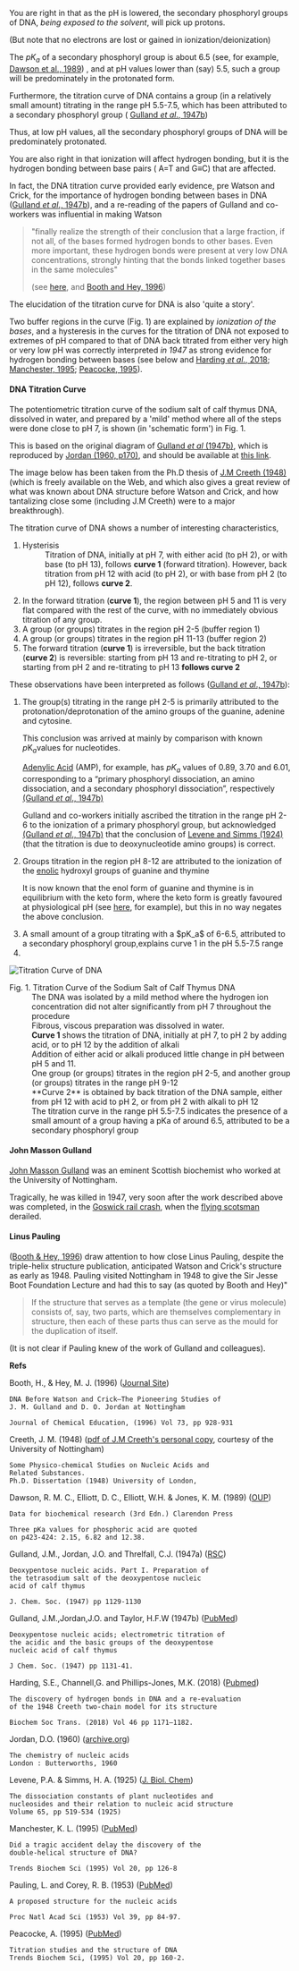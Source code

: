 You are right in that as the pH is lowered, the secondary phosphoryl groups of DNA, 
_being exposed to the solvent_, will pick up protons.

(But note that no electrons are lost or gained in ionization/deionization)

The $pK_a$ of a secondary phosphoryl group is about 6.5 (see, for example,
<a href ="https://global.oup.com/academic/product/data-for-biochemical-research-9780198552994?cc=ie&lang=en&">Dawson et al., 1989</a>)
, 
and at pH values lower than (say) 5.5, 
such a group will be predominately in the protonated form.

Furthermore, 
the titration curve of DNA contains a group (in a relatively small amount) 
titrating in the range pH 5.5-7.5, 
which has been attributed to a secondary phosphoryl group 
(
[Gulland _et al_., 1947b](https://pubmed.ncbi.nlm.nih.gov/18917690/))

Thus, at low pH values, 
all the secondary phosphoryl groups of DNA will be predominately protonated. 

You are also right in that ionization will affect hydrogen bonding, 
but it is the hydrogen bonding between base pairs ( A&#61;T and G&equiv;C) that are affected. 

In fact, the DNA titration curve provided early evidence, 
pre Watson and Crick,
for the importance of hydrogen bonding between bases in DNA
([Gulland _et al_., 1947b](https://pubmed.ncbi.nlm.nih.gov/18917690/)),
and a re-reading of the papers of Gulland and co-workers
was influential in making Watson 
<blockquote>"finally realize the strength of their
conclusion that a large fraction, 
if not all, 
of the bases formed hydrogen bonds to other bases. Even more important, 
these hydrogen bonds were present at very low DNA concentrations, 
strongly hinting that the bonds linked together bases in the same molecules" 

(see [here](https://en.wikipedia.org/wiki/John_Masson_Gulland), 
and
[Booth and Hey, 1996](https://pubs.acs.org/doi/10.1021/ed073p928)) 
</blockquote>

The elucidation of the titration curve for DNA is also 'quite a story'.

Two buffer regions in the curve (Fig. 1) are explained by _ionization of the
bases_, and a hysteresis in the curves for the titration of DNA not exposed to
extremes of pH compared  to that of DNA back titrated from either very high or
very low pH was correctly interpreted _in 1947_  as strong evidence for
hydrogen bonding between bases (see below and 
[Harding _et al_., 2018](https://www.ncbi.nlm.nih.gov/pmc/articles/PMC6195643/);
[Manchester, 1995](https://pubmed.ncbi.nlm.nih.gov/7709433/);
[Peacocke, 1995](https://pubmed.ncbi.nlm.nih.gov/15752988/)).

#### DNA Titration Curve

The potentiometric titration curve of the sodium salt of calf thymus DNA, 
dissolved in water, 
and prepared by a 'mild' method where all of the steps were done close to pH 7, 
is shown (in 'schematic form') in Fig. 1. 

This is based on the original diagram of 
[Gulland _et al_ (1947b)](https://pubmed.ncbi.nlm.nih.gov/18917690/),
which is reproduced by 
[Jordan (1960, p170)](https://wellcomecollection.org/works/zmf8jgbb), 
and should be available at 
[this link](https://archive.org/details/chemistryofnucle0000dojo/page/170/mode/2up?view=theater).

The image below has been taken from the Ph.D thesis of 
[J.M Creeth (1948)](www.nottingham.ac.uk/-sczsteve/PhDThesis_JMCreeth_UnivLondon1948.pdf)
(which is freely available on the Web, and which also gives a great review of
what was known about DNA structure before Watson and Crick, and how tantalizing
close some (including J.M Creeth) were to a major breakthrough).

The titration curve of DNA shows a number of interesting characteristics, 
<ol>
<li>
<dl>
<dt>Hysterisis</dt>
<dd>
Titration of DNA, initially at pH 7, with either acid (to pH 2), 
or with base (to pH 13), follows <b>curve 1</b> (forward titration).
However, back titration from pH 12 with acid (to pH 2), or with base from pH 2 (to pH
12), follows <b>curve 2</b>.
</dd>

</dl>
</li>
<li>In the forward titration (<b>curve 1</b>), 
the region between pH 5 and 11 is very flat compared with the rest of the curve, 
with no immediately obvious titration of any group.
</li>
<li>
A group (or groups) titrates in the region pH 2-5 (buffer region 1)
</li>
<li>
A group (or groups) titrates in the region pH 11-13 (buffer region 2)
</li>
<li>The forward titration (<b>curve 1</b>) is irreversible,
but the back titration (<b>curve 2</b>) is reversible: starting from pH 13 and
re-titrating to pH 2, or starting from pH 2 and re-titrating to pH 13 <b> follows
curve 2</b>

</li>
</ol> 

These observations have been interpreted as follows 
(<a href="https://pubmed.ncbi.nlm.nih.gov/18917690/">Gulland _et al_., 1947b</a>):

<ol>
<li>
<p> The group(s) titrating in the range pH 2-5 is primarily attributed 
to the protonation/deprotonation of the amino groups of the guanine, adenine and
cytosine.
</p>  
<p> This conclusion was arrived at mainly by comparison with known 
<i>p</i>K<sub><i>a</i></sub>values for nucleotides.
 </p> 

<a href="https://en.wikipedia.org/wiki/Adenosine_monophosphate">Adenylic Acid</a>
(AMP), for example, 
has $pK_a$ values of 0.89, 3.70 and 6.01,
corresponding to a “primary phosphoryl dissociation, 
an amino dissociation, and a  secondary phosphoryl dissociation”, respectively
<a href="https://pubmed.ncbi.nlm.nih.gov/18917690/">(Gulland _et al_., 1947b)</a>

Gulland and co-workers initially ascribed the titration in the range pH 2-6 to the ionization of a
primary phosphoryl group, but acknowledged 
<a href="https://pubmed.ncbi.nlm.nih.gov/18917690/">(Gulland _et al_., 1947b)</a>
that the conclusion of
<a href="https://www.jbc.org/article/S0021-9258(18)84861-X/fulltext">Levene and Simms (1924)</a>
(that the titration is due to deoxynucleotide amino groups) is correct. 
</li>
<li>

Groups titration in the region pH 8-12 are attributed to the ionization of
the [enolic](https://en.wikipedia.org/wiki/Enol) hydroxyl groups of guanine and
thymine

It is now known that the enol form of guanine and thymine is in equilibrium with the keto
form, where the keto form is greatly favoured at physiological pH (see
[here](https://chemistry.stackexchange.com/a/95/1791), for example),
but this in no way negates the above conclusion. 

</li>
<li>A small amount of a group titrating with a $pK_a$ of 6-6.5, attributed to
a secondary phosphoryl group,explains curve 1 in the pH 5.5-7.5 range</li>
<li></li>
</ol>

![Titration Curve of DNA](dna_titration_scaled_v2.png "Titration Curve of DNA")
<dl>
<dt>Fig. 1. Titration Curve of the Sodium Salt of Calf Thymus DNA</dt>
<dd>The DNA was isolated by a mild method where the hydrogen ion concentration
did not alter significantly from pH 7 throughout the procedure</dd>   
<dd>Fibrous, viscous preparation was dissolved in water.</dd>
<dd><b>Curve 1</b> shows the titration of DNA, initially at pH 7, to pH 2 by adding
acid, or to pH 12 by the addition of alkali</dd>

<dd>Addition of either acid or alkali produced little change in pH between pH 5 and 11.</dd>
<dd>One group (or groups) titrates in the region pH 2-5, and another group (or groups) titrates in the range pH 9-12</dd>

<dd>**Curve 2** is obtained by back titration of the DNA sample, 
either from pH 12 with acid to pH 2, or from pH 2 with alkali to pH 12</dd>

<dd> 
The titration curve in the range pH 5.5-7.5 indicates the presence of a small
amount of a group having a pKa of around 6.5, attributed to be a secondary
phosphoryl group 
</dd>    

</dl>

#### John Masson Gulland

[John Masson Gulland](https://en.wikipedia.org/wiki/John_Masson_Gulland) was an eminent Scottish biochemist who worked at the University of Nottingham. 

Tragically, he was killed in 1947, very soon after the work described above was completed, in the [Goswick rail crash](https://en.wikipedia.org/wiki/Goswick_rail_crash), when the [flying scotsman](https://en.wikipedia.org/wiki/Flying_Scotsman_(train)) derailed. 

#### Linus Pauling 

([Booth & Hey, 1996](https://pubs.acs.org/doi/10.1021/ed073p928))
draw attention to how close Linus Pauling, despite the triple-helix structure
publication, anticipated Watson and Crick's structure as early as 1948.  Pauling
visited Nottingham in 1948 to give the Sir Jesse Boot Foundation Lecture and had
this to say (as quoted by Booth and Hey)"

> If the structure that serves as a template (the gene or virus molecule)
> consists of, say, two parts, which are themselves complementary in structure,
> then each of these parts thus can serve as the mould for the duplication of
>itself.

(It is not clear if Pauling knew of the work of Gulland and colleagues). 


**Refs**

Booth, H., & Hey, M. J. (1996)
([Journal Site](https://pubs.acs.org/doi/10.1021/ed073p928))

    DNA Before Watson and Crick—The Pioneering Studies of
    J. M. Gulland and D. O. Jordan at Nottingham

    Journal of Chemical Education, (1996) Vol 73, pp 928-931 

Creeth, J. M. (1948) 
([pdf of J.M Creeth's personal copy](www.nottingham.ac.uk/-sczsteve/PhDThesis_JMCreeth_UnivLondon1948.pdf),
courtesy of the University of Nottingham)

    Some Physico-chemical Studies on Nucleic Acids and 
    Related Substances. 
    Ph.D. Dissertation (1948) University of London,

Dawson, R. M. C., Elliott, D. C., Elliott, W.H. & Jones, K. M. (1989)
([OUP](https://global.oup.com/academic/product/data-for-biochemical-research-9780198552994?cc=ie&lang=en&))

    Data for biochemical research (3rd Edn.) Clarendon Press

    Three pKa values for phosphoric acid are quoted 
    on p423-424: 2.15, 6.82 and 12.38. 


Gulland, J.M., Jordan, J.O. and Threlfall, C.J. (1947a)
([RSC](https://pubs.rsc.org/en/content/articlelanding/1947/jr/jr9470001129/unauth))

    Deoxypentose nucleic acids. Part I. Preparation of 
    the tetrasodium salt of the deoxypentose nucleic 
    acid of calf thymus

    J. Chem. Soc. (1947) pp 1129-1130

Gulland, J.M.,Jordan,J.O. and Taylor, H.F.W (1947b)
([PubMed](https://pubmed.ncbi.nlm.nih.gov/18917690/))

    Deoxypentose nucleic acids; electrometric titration of 
    the acidic and the basic groups of the deoxypentose 
    nucleic acid of calf thymus 

    J Chem. Soc. (1947) pp 1131-41.

Harding, S.E., Channell,G. and Phillips-Jones, M.K. (2018) 
([Pubmed](https://www.ncbi.nlm.nih.gov/pmc/articles/PMC6195643/))  

    The discovery of hydrogen bonds in DNA and a re-evaluation
    of the 1948 Creeth two-chain model for its structure

    Biochem Soc Trans. (2018) Vol 46 pp 1171–1182.


Jordan, D.O. (1960)
([archive.org](https://archive.org/details/chemistryofnucle0000dojo/mode/2up))

    The chemistry of nucleic acids
    London : Butterworths, 1960

Levene, P.A. & Simms, H. A. (1925) 
([J. Biol. Chem](https://www.jbc.org/article/S0021-9258(18)84861-X/fulltext))

    The dissociation constants of plant nucleotides and 
    nucleosides and their relation to nucleic acid structure
    Volume 65, pp 519-534 (1925)

Manchester, K. L. (1995) 
([PubMed](https://pubmed.ncbi.nlm.nih.gov/7709433/))

    Did a tragic accident delay the discovery of the 
    double-helical structure of DNA?  

    Trends Biochem Sci (1995) Vol 20, pp 126-8
Pauling, L. and Corey, R. B. (1953)
([PubMed](https://pubmed.ncbi.nlm.nih.gov/16578429/))

    A proposed structure for the nucleic acids
    
    Proc Natl Acad Sci (1953) Vol 39, pp 84-97.

Peacocke, A. (1995)
([PubMed](https://pubmed.ncbi.nlm.nih.gov/15752988/))

    Titration studies and the structure of DNA
    Trends Biochem Sci, (1995) Vol 20, pp 160-2.



